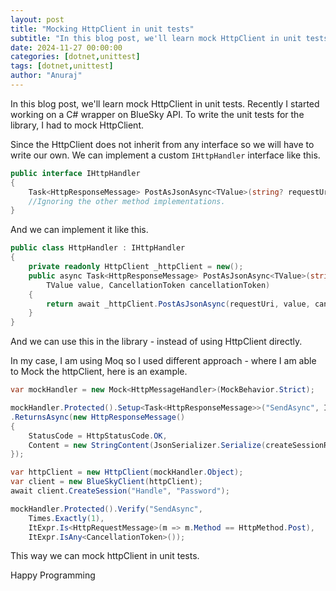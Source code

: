 ```yaml
---
layout: post
title: "Mocking HttpClient in unit tests"
subtitle: "In this blog post, we'll learn mock HttpClient in unit tests"
date: 2024-11-27 00:00:00
categories: [dotnet,unittest]
tags: [dotnet,unittest]
author: "Anuraj"
---
```


In this blog post, we'll learn mock HttpClient in unit tests. Recently I started working on a C# wrapper on BlueSky API. To write the unit tests for the library, I had to mock HttpClient. 

Since the HttpClient does not inherit from any interface so we will have to write our own. We can implement a custom `IHttpHandler` interface like this.

```csharp
public interface IHttpHandler
{
    Task<HttpResponseMessage> PostAsJsonAsync<TValue>(string? requestUri, TValue value, CancellationToken cancellationToken);
    //Ignoring the other method implementations.
}
```

And we can implement it like this.

```csharp
public class HttpHandler : IHttpHandler
{
    private readonly HttpClient _httpClient = new();
    public async Task<HttpResponseMessage> PostAsJsonAsync<TValue>(string? requestUri, 
        TValue value, CancellationToken cancellationToken)
    {
        return await _httpClient.PostAsJsonAsync(requestUri, value, cancellationToken);
    }
}
```

And we can use this in the library - instead of using HttpClient directly.

In my case, I am using Moq so I used different approach - where I am able to Mock the httpClient, here is an example.

```csharp
var mockHandler = new Mock<HttpMessageHandler>(MockBehavior.Strict);

mockHandler.Protected().Setup<Task<HttpResponseMessage>>("SendAsync", ItExpr.IsAny<HttpRequestMessage>(), ItExpr.IsAny<CancellationToken>())
.ReturnsAsync(new HttpResponseMessage()
{
    StatusCode = HttpStatusCode.OK,
    Content = new StringContent(JsonSerializer.Serialize(createSessionResponse), Encoding.UTF8, "application/json")
});

var httpClient = new HttpClient(mockHandler.Object);
var client = new BlueSkyClient(httpClient);
await client.CreateSession("Handle", "Password");

mockHandler.Protected().Verify("SendAsync",
    Times.Exactly(1),
    ItExpr.Is<HttpRequestMessage>(m => m.Method == HttpMethod.Post),
    ItExpr.IsAny<CancellationToken>());
```

This way we can mock httpClient in unit tests.

Happy Programming